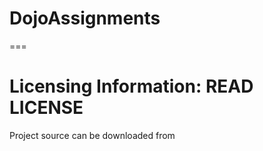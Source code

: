 # DojoAssignments
===

Licensing Information: READ LICENSE
===
Project source can be downloaded from 
